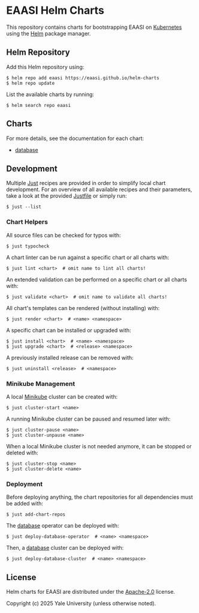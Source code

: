 # EAASI Helm Charts

This repository contains charts for bootstrapping EAASI on [Kubernetes](https://kubernetes.io/)
using the [Helm](https://helm.sh) package manager.

## Helm Repository

Add this Helm repository using:

```console
$ helm repo add eaasi https://eaasi.github.io/helm-charts
$ helm repo update
```

List the available charts by running:

```console
$ helm search repo eaasi
```

## Charts

For more details, see the documentation for each chart:
- [database](./charts/database/README.md)

## Development

Multiple [Just](https://github.com/casey/just) recipes are provided in order to simplify local chart development.
For an overview of all available recipes and their parameters, take a look at the provided [Justfile](./Justfile) or simply run:

```console
$ just --list
```

### Chart Helpers

All source files can be checked for typos with:

```console
$ just typocheck
```

A chart linter can be run against a specific chart or all charts with:

```console
$ just lint <chart>  # omit name to lint all charts!
```

An extended validation can be performed on a specific chart or all charts with:

```console
$ just validate <chart>  # omit name to validate all charts!
```

All chart's templates can be rendered (without installing) with:

```console
$ just render <chart>  # <name> <namespace>
```

A specific chart can be installed or upgraded with:

```console
$ just install <chart>  # <name> <namespace>
$ just upgrade <chart>  # <release> <namespace>
```

A previously installed release can be removed with:

```console
$ just uninstall <release>  # <namespace>
```

### Minikube Management

A local [Minikube](https://minikube.sigs.k8s.io) cluster can be created with:

```console
$ just cluster-start <name>
```

A running Minikube cluster can be paused and resumed later with:

```console
$ just cluster-pause <name>
$ just cluster-unpause <name>
```

When a local Minikube cluster is not needed anymore, it can be stopped or deleted with:

```console
$ just cluster-stop <name>
$ just cluster-delete <name>
```

### Deployment

Before deploying anything, the chart repositories for all dependencies must be added with:

```console
$ just add-chart-repos
```

The [database](./charts/database) operator can be deployed with:

```console
$ just deploy-database-operator  # <name> <namespace>
```

Then, a [database](./charts/database) cluster can be deployed with:

```console
$ just deploy-database-cluster  # <name> <namespace>
```

## License

Helm charts for EAASI are distributed under the [Apache-2.0](./LICENSE) license.

Copyright (c) 2025 Yale University (unless otherwise noted).
